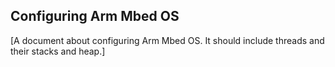 ## Configuring Arm Mbed OS

[A document about configuring Arm Mbed OS. It should include threads and their stacks and heap.]
